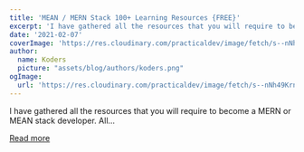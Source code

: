 ```yaml
---
title: 'MEAN / MERN Stack 100+ Learning Resources {FREE}'
excerpt: 'I have gathered all the resources that you will require to become a MERN or MEAN stack developer. All...'
date: '2021-02-07'
coverImage: 'https://res.cloudinary.com/practicaldev/image/fetch/s--nNh49Krn--/c_imagga_scale,f_auto,fl_progressive,h_420,q_auto,w_1000/https://dev-to-uploads.s3.amazonaws.com/i/sa3t5be0jyfritbzu77a.png'
author:
  name: Koders
  picture: "assets/blog/authors/koders.png"
ogImage:
  url: 'https://res.cloudinary.com/practicaldev/image/fetch/s--nNh49Krn--/c_imagga_scale,f_auto,fl_progressive,h_420,q_auto,w_1000/https://dev-to-uploads.s3.amazonaws.com/i/sa3t5be0jyfritbzu77a.png'
---
```


I have gathered all the resources that you will require to become a MERN or MEAN stack developer. All...

[Read more](https://dev.to/rahxuls/mean-mern-stack-100-learning-resources-free-3897)
